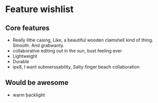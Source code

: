 # Feature wishlist

## Core features

* Really lithe casing, Like, a beautiful wooden clamshell kind of thing. Smooth. And grabwanty.
* collaborative editing out in the sun, bust feeling ever
* Lightweight
* Durable
* ipx8, I want submerssability, Salty finger beach collaboration

## Would be awesome

* warm backlight
